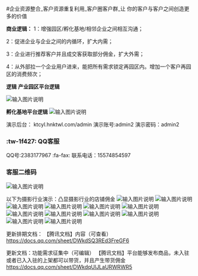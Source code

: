 #企业资源整合_客户资源重复利用_客户圈客户群_让 你的客户与客户之间创造更多的价值

 **商业逻辑：** 
1：增强园区/孵化基地/相邻企业之间相互沟通；

2：促进企业与企业之间的内循环，扩大内需；

3：企业进行推荐客户并且成交客获取部分佣金，扩大外需；

4：从外部拉一个企业用户进来，能把所有需求锁定再园区内。增加一个客户再园区的消费频次；

 **逻辑** 
 **产业园区平台逻辑** 

![输入图片说明](https://images.gitee.com/uploads/images/2021/0221/111022_53d167ae_4940443.png "产业园区.png")

 **孵化基地平台逻辑** 
![输入图片说明](https://images.gitee.com/uploads/images/2021/0221/111037_750af16a_4940443.png "孵化基地.png")


演示后台：
ktcyl.hnktwl.com/admin
演示账号:admin2
演示密码：admin2
### :tw-1f427: QQ客服
 QQ号:2383177967 
 :fa-fax: 联系电话：15574854597
###  客服二维码
![输入图片说明](https://images.gitee.com/uploads/images/2020/0721/184544_98f5627e_4940443.jpeg "kf.jpg")


以下为摄影行业演示：凸显摄影行业的店铺佣金
![输入图片说明](https://images.gitee.com/uploads/images/2020/0721/183910_2c726107_4940443.png "1.png")
![输入图片说明](https://images.gitee.com/uploads/images/2020/0721/183923_93d83d46_4940443.jpeg "2.jpg")
![输入图片说明](https://images.gitee.com/uploads/images/2020/0721/183957_9da87000_4940443.png "3.png")
![输入图片说明](https://images.gitee.com/uploads/images/2020/0721/184007_314e8a12_4940443.png "4.png")
![输入图片说明](https://images.gitee.com/uploads/images/2020/0721/184016_645d8ab0_4940443.png "5.png")
![输入图片说明](https://images.gitee.com/uploads/images/2020/0721/184026_b28ddf5a_4940443.png "6.png")
![输入图片说明](https://images.gitee.com/uploads/images/2020/0721/184036_ddd86269_4940443.png "7.png")
![输入图片说明](https://images.gitee.com/uploads/images/2020/0721/184058_5cc4c76a_4940443.png "8.png")
![输入图片说明](https://images.gitee.com/uploads/images/2020/0721/184047_6d6cbe69_4940443.png "9.png")
![输入图片说明](https://images.gitee.com/uploads/images/2020/0721/184107_3bc977c0_4940443.png "10.png")
![输入图片说明](https://images.gitee.com/uploads/images/2020/0721/184144_31b93b55_4940443.png "微信图片_20200721184129.png")
![输入图片说明](https://images.gitee.com/uploads/images/2020/1104/145323_aa8d7f20_4940443.jpeg "555.jpg")




更新排期文档：
【腾讯文档】内容（可查看）
https://docs.qq.com/sheet/DWkdSQ3REd3FreGF6

更新文档：功能需求征集中（可编辑）
【腾讯文档】平台能够发布商品，未入驻或者已入入驻的上架都可以带货，并且产生带货佣金
https://docs.qq.com/sheet/DWkdqUlJLaURWRWR5

